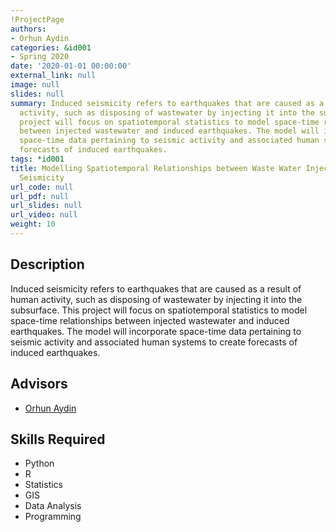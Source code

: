 ```yaml
---
!ProjectPage
authors:
- Orhun Aydin
categories: &id001
- Spring 2020
date: '2020-01-01 00:00:00'
external_link: null
image: null
slides: null
summary: Induced seismicity refers to earthquakes that are caused as a result of human
  activity, such as disposing of wastewater by injecting it into the subsurface. This
  project will focus on spatiotemporal statistics to model space-time relationships
  between injected wastewater and induced earthquakes. The model will incorporate
  space-time data pertaining to seismic activity and associated human systems to create
  forecasts of induced earthquakes.
tags: *id001
title: Modelling Spatiotemporal Relationships between Waste Water Injection and Induced
  Seismicity
url_code: null
url_pdf: null
url_slides: null
url_video: null
weight: 10
---
```

## Description

Induced seismicity refers to earthquakes that are caused as a result of human activity, such as disposing of wastewater by injecting it into the subsurface. This project will focus on spatiotemporal statistics to model space-time relationships between injected wastewater and induced earthquakes. The model will incorporate space-time data pertaining to seismic activity and associated human systems to create forecasts of induced earthquakes.




## Advisors

* [Orhun Aydin](../../../author/orhun-aydin)

## Skills Required


* Python
* R
* Statistics
* GIS
* Data Analysis
* Programming